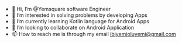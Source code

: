 - 👋 Hi, I’m @Yemsquare software Engineer
- 👀 I’m interested in solving problems by developing Apps
- 🌱 I’m currently learning Kotlin language for Android Apps
- 💞️ I’m looking to collaborate on Android Application 
- 📫 How to reach me is through my email ibiyemioluyemi@gmail.com

<!---
Yemsquare/Yemsquare is a ✨ special ✨ repository because its `README.md` (this file) appears on your GitHub profile.
You can click the Preview link to take a look at your changes.
--->
